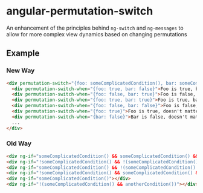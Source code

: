 # angular-permutation-switch

An enhancement of the principles behind `ng-switch` and `ng-messages` to allow for more complex view dynamics based on changing permutations


## Example

### New Way

```html
<div permutation-switch="{foo: someComplicatedCondition(), bar: someComplicatedCondition() && anotherCondition()}">
  <div permutation-switch-when="{foo: true, bar: false}">Foo is true, bar is false</div>
  <div permutation-switch-when="{foo: false, bar: true}">Foo is false, bar is true</div>
  <div permutation-switch-when="{foo: true, bar: true}">Foo is true, bar is true</div>
  <div permutation-switch-when="{foo: false, bar: false}">Foo is false, bar is false</div>
  <div permutation-switch-when="{foo: true}">Foo is true, doesn't matter what bar is</div>
  <div permutation-switch-when="{bar: false}">Bar is false, doesn't matter what foo is</div>
  ...
</div>
```

### Old Way

```html
<div ng-if="someComplicatedCondition() && someComplicatedCondition() && anotherCondition()"></div>
<div ng-if="!someComplicatedCondition() && !(someComplicatedCondition() && anotherCondition())"></div>
<div ng-if="someComplicatedCondition() && !(someComplicatedCondition() && anotherCondition())"></div>
<div ng-if="!someComplicatedCondition() && someComplicatedCondition() && anotherCondition()"></div>
<div ng-if="someComplicatedCondition()"></div>
<div ng-if="!(someComplicatedCondition() && anotherCondition())"></div>
```
